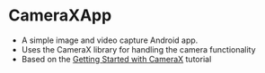 # CameraXApp

- A simple image and video capture Android app.
- Uses the CameraX library for handling the camera functionality
- Based on the [Getting Started with CameraX](https://developer.android.com/codelabs/camerax-getting-started#0) tutorial